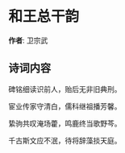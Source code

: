 # 和王总干韵

**作者**: 卫宗武

## 诗词内容

碑铭细读识前人，贻后无非旧典刑。

宦业传家守清白，儒科继祖播芳馨。

絷驹共叹淹场藿，鸣鹿终当歌野芩。

千古斯文应不泯，待将辞藻掞天庭。

